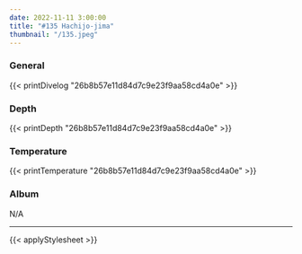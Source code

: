 ```yaml
---
date: 2022-11-11 3:00:00
title: "#135 Hachijo-jima"
thumbnail: "/135.jpeg"
---
```


### General

{{< printDivelog "26b8b57e11d84d7c9e23f9aa58cd4a0e" >}}

### Depth

{{< printDepth "26b8b57e11d84d7c9e23f9aa58cd4a0e" >}}

### Temperature

{{< printTemperature "26b8b57e11d84d7c9e23f9aa58cd4a0e" >}}

### Album

N/A

---

{{< applyStylesheet >}}
